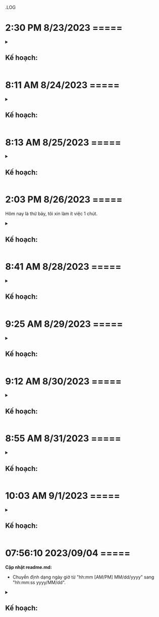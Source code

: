 .LOG

# 2:30 PM 8/23/2023 =====

<!-- tôi vừa mới nghỉ việc ở công ty sensor notes, để tập chung vào luận văn. -->

<details><summary> <h2>Kế hoạch:</h2> </summary>

**Ứng dụng Android:**  

 * thêm osa multi prefabs
 * thêm 2 prefabs questionItemPrefab và answerItemPrefab cho osa multi prefabs
 * thêm lớp hiển thị thông báo toàn cục (thông báo nhỏ màu đen thường nằm dưới màn hình)
 * chuẩn bị ui cho phần bài đăng
 * thiết kế thêm cho database like comment
 
<!-- ### Công việc chen ngang: 
 - không, nhưng từ nay tôi chỉ quan tâm đến công việc của kế hoạch, trong khi tìm công nghệ cho tương lai tôi bị mất quá nhiều thời gian, suy ra, cái nào tới thì tới, ưu tiên công việc hiện tại trước -->

 ### Kết quả: 
 - chuẩn bị OSA multi prefabs cho ngày mai.
 - tôi đã tạo dự án unity mới, code cũ quá lộn xộn.
 - tôi đã tải ứng dụng duolingo về để làm mẫu UI cho ngày mai.
 - có lẽ vì tôi vừa nghỉ việc nên tâm trạng chưa ổn định để làm việc.

 ### Công việc ngày mai:
 
 * thêm osa multi prefabs
 * thêm 2 prefabs questionItemPrefab và answerItemPrefab cho osa multi prefabs
 * thêm lớp hiển thị thông báo toàn cục (thông báo nhỏ màu đen thường nằm dưới màn hình)
 * chuẩn bị ui cho phần bài đăng
 * thiết kế thêm cho database like comment
 * tìm hiểu LeanTween
 * Viết script điều hướng sử dụng stack<string>, sau đó so sánh và xử lý
</details>

# 8:11 AM 8/24/2023 =====

<details><summary> <h2>Kế hoạch:</h2> </summary>

**Ứng dụng Android:** 

 * làm lại giao diện
 * thêm osa multi prefabs
 * thêm 2 prefabs questionItemPrefab và answerItemPrefab cho osa multi prefabs
 * thêm lớp hiển thị thông báo toàn cục (thông báo nhỏ màu đen thường nằm dưới màn hình)
 * chuẩn bị ui cho phần bài đăng
 * thiết kế thêm cho database like comment
 
 - công việc tốn nhiều thời gian: 
   + tìm hiểu LeanTween
   + Viết script điều hướng sử dụng stack<string>, sau đó so sánh và xử lý

 ### Công việc chen ngang: 
 - đang phần vân: Chỉnh sửa database, phân loại độ khó của câu hỏi -> sẽ làm nhưng chưa
 - viết api lấy tất cả các lớp học và làm giao diện chọn lớp học
 - tôi đi ăn đám ma đó bạn, cất cả buổi chiều luôn

 ### Kết quả:
 - hoàn thành script OSA Multi prefabs
 - xây dựng giao diện giống Duolingo
 - xây dựng và gọi api lấy danh sách lớp học
 - xây dựng script điều hướng dựa trên stack<string>
 - phân trang dữ liệu api
 - gọi api lấy dữ liệu questions and answers nhưng chưa có giao diện


 ### Công việc ngày mai:
 * thêm icons cho footer menu
 * thêm 2 prefabs questionItemPrefab và answerItemPrefab cho phần chơi trắc nghiệm
 * thêm prefabs postItemPrefab.
 * thêm giao diện thêm bài viết mới.
 * thêm lớp hiển thị thông báo toàn cục (thông báo nhỏ màu đen thường nằm dưới màn hình)
 * thiết kế thêm cho database like comment (chắc chưa làm)
</details>

# 8:13 AM 8/25/2023 =====

<details><summary> <h2>Kế hoạch:</h2> </summary>

**Ứng dụng Android:** 

 * thêm icons cho footer menu
 * thêm 2 prefabs questionItemPrefab và answerItemPrefab cho phần chơi trắc nghiệm
 * thêm prefabs postItemPrefab.
 * thêm giao diện thêm bài viết mới.
 * thêm lớp hiển thị thông báo toàn cục (thông báo nhỏ màu đen thường nằm dưới màn hình)
 * thiết kế thêm cho database like comment (chắc chưa làm)

 ### Công việc chen ngang: 
 - thiết kế giao diện cho phần chơi, không chỉ là thiết kế 2 prefabs questionItemPrefab và answerItemPrefab

 ### Kết quả:
 - thêm icons cho footer menu
 - thêm 2 prefabs questionItemPrefab và answerItemPrefab cho phần chơi trắc nghiệm
 - thêm prefabs postItemPrefab
 - thiết kế thêm cho database like comment
 - thiết kế giao diện chơi

 ### Công việc ngày mai: (mai là thứ bảy, là ngày nghỉ, làm thì làm)
 * thêm lớp hiển thị thông báo toàn cục (thông báo nhỏ màu đen thường nằm dưới màn hình)
 * thêm giao diện thêm bài viết mới.
 * thiết kế chức năng của bài viết (upvote, downvote)
 * hiển thị bình luận của bài viết

</details>

# 2:03 PM 8/26/2023 =====

Hôm nay là thứ bảy, tôi xin làm ít việc 1 chút.

<details><summary> <h2>Kế hoạch:</h2> </summary>

**Ứng dụng Android:** 

 * thêm lớp hiển thị thông báo toàn cục (thông báo nhỏ màu đen thường nằm dưới màn hình)

 ### Công việc chen ngang: vì là thứ bảy, không ghi phần này

 ### Kết quả:
 - Tìm hiểu LeanTween.
 - thêm lớp hiển thị thông báo toàn cục (thông báo nhỏ màu đen thường nằm dưới màn hình)

 ### Công việc ngày mai: (mai là chủ nhật, là ngày nghỉ, làm thì làm)
 * thêm script giao diện cho menu footer (làm giống duolingo, vào duoling để xem)
 * giao diện chơi, làm cho giống duolingo (vào chơi duolingo để biết)
 * thêm giao diện thêm bài viết mới (làm phần template trước).
 * thiết kế chức năng của bài viết (upvote, downvote, report, update, delete)
 * hiển thị bình luận của bài viết

 - Mục tiêu dài hạn: 
   + Bài viết theo template
   + Lớp học có nhiều độ khó, 1 câu hỏi có thể nằm trong nhiều độ kho của lớp

</details>

# 8:41 AM 8/28/2023 =====

<details><summary> <h2>Kế hoạch:</h2> </summary>

**Ứng dụng Android:** 

 * thêm script giao diện cho menu footer (làm giống duolingo, vào duoling để xem)
 * giao diện chơi, làm cho giống duolingo (vào chơi duolingo để biết)
 * thêm giao diện thêm bài viết mới (làm phần template trước).
 * thiết kế chức năng của bài viết (upvote, downvote, report, update, delete)
 * hiển thị bình luận của bài viết

 ### Kết quả:

 * thêm script giao diện cho menu footer (thực hiện chuyển hướng bằng FooterMenuController.cs)
 * giao diện chơi, làm cho giống duolingo (thêm slider progress)
 * thêm giao diện thêm bài viết mới, chọn template và đăng bài, hiển thị quy định của template đó.

 ### Công việc ngày mai: 

 * giao diện khi hoàn thành 1 bài tập (thời gian và độ chính xác)
 * thiết kế giao diện cho bài đăng, mỗi template thì có màu khác nhau, icon khác nhau
 * giao diện lớp học, mỗi lớp học có màu khác nhau, icon, hình ảnh trình bày khác nhau
 * thiết kế chức năng của bài viết (upvote, downvote, report, update, delete)
 * hiển thị bình luận của bài viết
 * thiết kế độ khó của lớp
 * thiết kế độ khó của câu hỏi

 - Mục tiêu dài hạn: 
   + Lớp học có nhiều độ khó, 1 câu hỏi có thể nằm trong nhiều độ kho của lớp
   + người dùng đã chơi đến độ khó nào

</details>

# 9:25 AM 8/29/2023 =====

<details><summary> <h2>Kế hoạch:</h2> </summary>

**Ứng dụng Android:** 

 * giao diện khi hoàn thành 1 bài tập (thời gian và độ chính xác)
 * thiết kế giao diện cho bài đăng, mỗi template thì có màu khác nhau, icon khác nhau
 * giao diện lớp học, mỗi lớp học có màu khác nhau, icon, hình ảnh trình bày khác nhau
 * thiết kế chức năng của bài viết (upvote, downvote, report, update, delete)
 * hiển thị bình luận của bài viết
 * thiết kế độ khó của lớp
 * thiết kế độ khó của câu hỏi

 ### Kết quả:

 * giao diện khi hoàn thành 1 bài tập (thời gian và độ chính xác)
 * thiết kế giao diện cho bài đăng, mỗi template thì có màu khác nhau (có cần icon khác nhau không?)
 * giao diện lớp học, mỗi lớp học có màu khác nhau, icon, hình ảnh trình bày khác nhau

 ### Công việc ngày mai: 

 * thiết kế chức năng của bài viết (upvote, downvote, report, update, delete)
 * hiển thị bình luận của bài viết
 * thiết kế độ khó của lớp
 * thiết kế độ khó của câu hỏi

</details>

# 9:12 AM 8/30/2023 =====

<details><summary> <h2>Kế hoạch:</h2> </summary>

**Ứng dụng Android:** 

 * thiết kế chức năng của bài viết (show, upvote, downvote, report, update, delete)
 * hiển thị bình luận của bài viết
 * thiết kế độ khó của lớp
 * thiết kế độ khó của câu hỏi
 * phân trang dữ liệu cho các bài viết
 * xem lại các ràng buộc dữ liệu của các api
 * nhớ xem kích thước của tệp khi tải lên

 ### Công việc chen ngang:
 * cần phải xem lại login và đẩy dữ liệu login vào global.

 ### Kết quả:

 * thiết kế chức năng của bài viết (show, upvote, downvote, update) (không biết delete thì làm sao nhỉ?)
 * tạo login giả tạm thời.

 ### Công việc ngày mai: 

 * hiển thị bình luận của bài viết
 * thiết kế chức năng của bài viết (delete, report)
 * thiết kế độ khó của lớp
 * thiết kế độ khó của câu hỏi
 * phân trang dữ liệu cho các bài viết
 * xem lại các ràng buộc dữ liệu của các api
 * nhớ xem kích thước của tệp khi tải lên
</details>

# 8:55 AM 8/31/2023 =====

<details><summary> <h2>Kế hoạch:</h2> </summary>

**Ứng dụng Android:** 

 * hiển thị bình luận của bài viết
 * thiết kế chức năng của bài viết (delete, report)
 * các chức năng liên quan đến bình luận (thích, chỉnh sửa, xóa)
 * Chuyển đổi Datetime của bình luận và bài viết	
 * xem lại các ràng buộc dữ liệu của các api
 * nhớ xem kích thước của tệp khi tải lên
 * trang login
 * thiết kế độ khó của lớp
 * thiết kế độ khó của câu hỏi
 * phân trang dữ liệu cho các bài viết


 ### Kết quả:

 * hiển thị bình luận của bài viết
 * hiển thị số bình luận của bài viết
 * fix bug: khi chỉnh sửa mà không chọn template sẽ bị lỗi

 ### Công việc ngày mai: 

 * thiết kế chức năng của bài viết (delete, report)
 * các chức năng liên quan đến bình luận (thích, chỉnh sửa, xóa)
 * Chuyển đổi Datetime của bình luận và bài viết	
 * xem lại các ràng buộc dữ liệu của các api
 * nhớ xem kích thước của tệp khi tải lên (tìm hiểu)
 * trang login
 * thiết kế độ khó của lớp
 * thiết kế độ khó của câu hỏi
 * phân trang dữ liệu cho các bài viết
</details>

# 10:03 AM 9/1/2023 =====

<details><summary> <h2>Kế hoạch:</h2> </summary>

**Ứng dụng Android:**  

 * thiết kế chức năng của bài viết (delete, report)
 * thiết kế databse cho việc thích bình luận
 * các chức năng liên quan đến bình luận (thích, chỉnh sửa, xóa)
 * Chuyển đổi Datetime của bình luận và bài viết	
 * xem lại các ràng buộc dữ liệu của các api
 * nhớ xem kích thước của tệp khi tải lên (tìm hiểu)
 * trang login
 * thiết kế độ khó của lớp
 * thiết kế độ khó của câu hỏi
 * phân trang dữ liệu cho các bài viết
 * thiết kế database thêm trường đăng nhập lần cuối
 * hiển thị danh sách người dùng dựa trên thời gian đăng nhập lần cuối
 * kết bạn và danh sách bạn bè

 ### Kết quả:

 * thêm trạng thái của bài viết (1: public, 2 private, 3 deleted)
 * thiết kế chức năng của bài viết (delete)


 ### Công việc ngày mai: 

 * thiết kế chức năng của bài viết (public, private, report)
 * thiết kế databse cho việc thích bình luận
 * các chức năng liên quan đến bình luận (thích, chỉnh sửa, xóa)
 * Chuyển đổi Datetime của bình luận và bài viết	
 * xem lại các ràng buộc dữ liệu của các api
 * nhớ xem kích thước của tệp khi tải lên (tìm hiểu)
 * trang login
 * thiết kế độ khó của lớp
 * thiết kế độ khó của câu hỏi
 * phân trang dữ liệu cho các bài viết
 * thiết kế database thêm trường đăng nhập lần cuối
 * hiển thị danh sách người dùng dựa trên thời gian đăng nhập lần cuối
 * kết bạn và danh sách bạn bè
 </details> 

# 07:56:10 2023/09/04 ===== 

**Cập nhật readme.md:**
 - Chuyển định dạng ngày giờ từ "hh:mm [AM/PM] MM/dd/yyyy" sang "hh:mm:ss yyyy/MM/dd".

<details><summary> <h2>Kế hoạch:</h2> </summary> 
 
 * thiết kế chức năng của bài viết (public, private, report)
 * thiết kế databse cho việc thích bình luận
 * các chức năng liên quan đến bình luận (thích, chỉnh sửa, xóa)
 * Chuyển đổi Datetime của bình luận và bài viết	
 * xem lại các ràng buộc dữ liệu của các api
 * nhớ xem kích thước của tệp khi tải lên (tìm hiểu)
 * trang login
 * thiết kế độ khó của lớp
 * thiết kế độ khó của câu hỏi
 * phân trang dữ liệu cho các bài viết
 * thiết kế database thêm trường đăng nhập lần cuối
 * hiển thị danh sách người dùng dựa trên thời gian đăng nhập lần cuối
 * kết bạn và danh sách bạn bè

### Kết quả: 

 * thiết kế chức năng của bài viết (public, private, report)
 * thiết kế databse cho việc thích bình luận
 * các chức năng liên quan đến bình luận (thích, chỉnh sửa, xóa)

bạn biết đấy, khi "thiết kế chức năng" thì trong đó đã bao gồm UI rồi.

### Công việc ngày mai: 

 * Chuyển đổi Datetime của bình luận và bài viết
 * Phân trang dữ liệu cho lớp học, bài viết và sử dụng pull to refresh
 * xem lại các ràng buộc dữ liệu của các api
 * nhớ xem kích thước của tệp khi tải lên (tìm hiểu)
 * trang login
 * thiết kế độ khó của lớp
 * thiết kế độ khó của câu hỏi
 * phân trang dữ liệu cho các bài viết
 * thiết kế database thêm trường đăng nhập lần cuối
 * hiển thị danh sách người dùng dựa trên thời gian đăng nhập lần cuối
 * kết bạn và danh sách bạn bè
 * hiển thị profile với các thông tin cơ bản

</details> 
